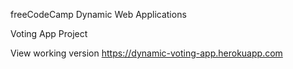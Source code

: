 freeCodeCamp Dynamic Web Applications

Voting App Project

View working version https://dynamic-voting-app.herokuapp.com